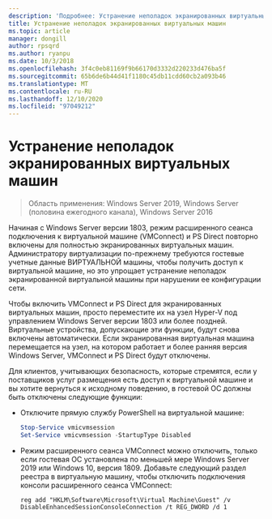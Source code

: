 ```yaml
---
description: 'Подробнее: Устранение неполадок экранированных виртуальных машин'
title: Устранение неполадок экранированных виртуальных машин
ms.topic: article
manager: dongill
author: rpsqrd
ms.author: ryanpu
ms.date: 10/3/2018
ms.openlocfilehash: 3f4c0eb81169f9b66170d3332d220233d476ba5f
ms.sourcegitcommit: 65b6de6b44d41f1180c45db11cdd60cb2a093b46
ms.translationtype: MT
ms.contentlocale: ru-RU
ms.lasthandoff: 12/10/2020
ms.locfileid: "97049212"
---
```

# <a name="troubleshoot-shielded-vms"></a>Устранение неполадок экранированных виртуальных машин

>Область применения: Windows Server 2019, Windows Server (половина ежегодного канала), Windows Server 2016

Начиная с Windows Server версии 1803, режим расширенного сеанса подключения к виртуальной машине (VMConnect) и PS Direct повторно включены для полностью экранированных виртуальных машин. Администратору виртуализации по-прежнему требуются гостевые учетные данные ВИРТУАЛЬНОЙ машины, чтобы получить доступ к виртуальной машине, но это упрощает устранение неполадок экранированной виртуальной машины при нарушении ее конфигурации сети.

Чтобы включить VMConnect и PS Direct для экранированных виртуальных машин, просто переместите их на узел Hyper-V под управлением Windows Server версии 1803 или более поздней. Виртуальные устройства, допускающие эти функции, будут снова включены автоматически. Если экранированная виртуальная машина перемещается на узел, на котором работает и более ранняя версия Windows Server, VMConnect и PS Direct будут отключены.

Для клиентов, учитывающих безопасность, которые стремятся, если у поставщиков услуг размещения есть доступ к виртуальной машине и вы хотите вернуться к исходному поведению, в гостевой ОС должны быть отключены следующие функции:

- Отключите прямую службу PowerShell на виртуальной машине:

  ```powershell
  Stop-Service vmicvmsession
  Set-Service vmicvmsession -StartupType Disabled
  ```

- Режим расширенного сеанса VMConnect можно отключить, только если гостевая ОС установлена по меньшей мере Windows Server 2019 или Windows 10, версия 1809. Добавьте следующий раздел реестра в виртуальную машину, чтобы отключить подключения консоли расширенного сеанса VMConnect:

  ```
  reg add "HKLM\Software\Microsoft\Virtual Machine\Guest" /v DisableEnhancedSessionConsoleConnection /t REG_DWORD /d 1
  ```
